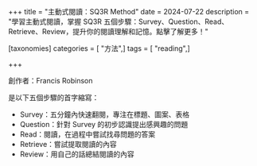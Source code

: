 +++
title = "主動式閱讀：SQ3R Method"
date = 2024-07-22
description = "學習主動式閱讀，掌握 SQ3R 五個步驟：Survey、Question、Read、Retrieve、Review，提升你的閱讀理解和記憶。點擊了解更多！"

[taxonomies]
categories = [ "方法",]
tags = [ "reading",]

+++

創作者：Francis Robinson

是以下五個步驟的首字縮寫：
* Survey：五分鐘內快速翻閱，專注在標題、圖案、表格
* Question：針對 Survey 的初步認識提出感興趣的問題
* Read：閱讀，在過程中嘗試找尋問題的答案
* Retrieve：嘗試提取閱讀的內容
* Review：用自己的話總結閱讀的內容
